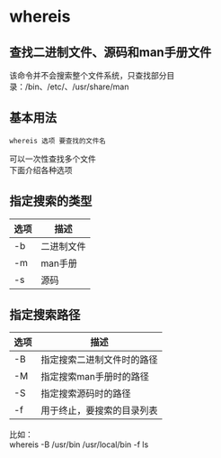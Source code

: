 whereis
========
查找二进制文件、源码和man手册文件
-----------
该命令并不会搜索整个文件系统，只查找部分目录：/bin、/etc/、/usr/share/man

## 基本用法
    whereis 选项 要查找的文件名
可以一次性查找多个文件  
下面介绍各种选项
## 指定搜索的类型

|选项|描述|
|----|-----
|-b|二进制文件
|-m|man手册
|-s|源码

## 指定搜索路径

|选项|描述|
|----|-----
|-B|指定搜索二进制文件时的路径
|-M|指定搜索man手册时的路径
|-S|指定搜索源码时的路径
|-f|用于终止，要搜索的目录列表

比如：  
    whereis -B /usr/bin /usr/local/bin -f ls


